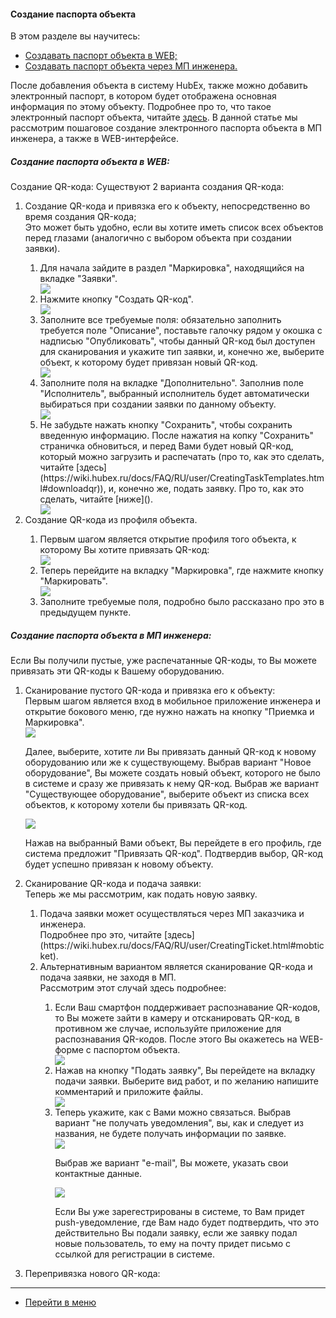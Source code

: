 #### Создание паспорта объекта
В этом разделе вы научитесь:
<html>
  <meta charset="utf-8">
  <title>Быстрый переход внутри документа</title>
 <ul>
       <li><a href="#pasweb">Создавать паспорт объекта в  WEB;</a></li>
       <li><a href="#pasmob">Создавать паспорт объекта через МП инженера.</a></li>
 </ul>
</html>

После добавления объекта в систему HubEx, также можно добавить электронный паспорт, в котором будет отображена основная информация по этому объекту. Подробнее про то, что такое электронный паспорт объекта, читайте [здесь](https://wiki.hubex.ru/docs/FAQ/RU/user/CreatingTaskTemplates.html#passport).
В данной статье мы рассмотрим пошаговое создание электронного паспорта объекта в МП инженера, а также в WEB-интерфейсе.
<html>
<body>

<h5 id="pasweb">Создание паспорта объекта в WEB:</h5>
Создание QR-кода:
Существуют 2 варианта создания QR-кода:
<ol>
<li> Создание QR-кода и привязка его к объекту, непосредственно во время создания QR-кода;</li>
Это может быть удобно, если вы хотите иметь список всех объектов перед глазами (аналогично с выбором объекта при создании заявки).
<ol>
<li>Для начала зайдите в раздел "Маркировка", находящийся на вкладке "Заявки".</li>

<img src="/attachments/images/FAQ/USER/HowToMakePassport/htmp1.png"/>

<li>Нажмите кнопку "Создать QR-код".</li>

<img src="/attachments/images/FAQ/USER/HowToMakePassport/htmp2.png"/>

<li>Заполните все требуемые поля: обязательно заполнить требуется поле "Описание", поставьте галочку рядом у окошка с надписью "Опубликовать", чтобы данный QR-код был доступен для сканирования и укажите тип заявки, и, конечно же, выберите объект, к которому будет привязан новый QR-код.</li>

<img src="/attachments/images/FAQ/USER/HowToMakePassport/htmp3.png"/>

<li>Заполните поля на вкладке "Дополнительно". Заполнив поле "Исполнитель", выбранный исполнитель будет автоматически выбираться при создании заявки по данному объекту.</li>

<img src="/attachments/images/FAQ/USER/HowToMakePassport/htmp4.png"/>

<li>Не забудьте нажать кнопку "Сохранить", чтобы сохранить введенную информацию. После нажатия на копку "Сохранить" страничка обновиться, и перед Вами будет новый QR-код, который можно загрузить и распечатать (про то, как это сделать, читайте [здесь](https://wiki.hubex.ru/docs/FAQ/RU/user/CreatingTaskTemplates.html#downloadqr)), и, конечно же, подать заявку. Про то, как это сделать, читайте [ниже]().</li>

<img src="/attachments/images/FAQ/USER/HowToMakePassport/htmp5.png"/>

</ol>
<li> Создание QR-кода из профиля объекта.</li>
<ol>
<li> Первым шагом является открытие профиля того объекта, к которому Вы хотите привязать QR-код:</li>

<img src="/attachments/images/FAQ/USER/HowToMakePassport/htmp6.png"/>

<li> Теперь перейдите на вкладку "Маркировка", где нажмите кнопку "Маркировать".</li>

<img src="/attachments/images/FAQ/USER/HowToMakePassport/htmp7.png"/>

<li> Заполните требуемые поля, подробно было рассказано про это в предыдущем пункте.</li>

</ol>
</ol>
<h5 id="pasmob">Создание паспорта объекта в МП инженера:</h5>
Если Вы получили пустые, уже распечатанные QR-коды, то Вы можете привязать эти QR-коды к Вашему оборудованию.
<ol type="1">
<li> Сканирование пустого QR-кода и привязка его к объекту:</li>
Первым шагом является вход в мобильное приложение инженера и открытие бокового меню, где нужно нажать на кнопку "Приемка и Маркировка".

<div>
  <img  style="margin: 0 auto; display: block; max-width: 100%;" src="/attachments/images/FAQ/USER/HowToMakePassport/htmp8.jpg" />
</div>

Далее, выберите, хотите ли Вы привязать данный QR-код к новому оборудованию или же к существующему. Выбрав вариант "Новое оборудование", Вы можете создать новый объект, которого не было в системе и сразу же привязать к нему QR-код. Выбрав же вариант "Существующее оборудование", выберите объект из списка всех объектов, к которому хотели бы привязать QR-код.

<div>
  <img  style="margin: 0 auto; display: block; max-width: 100%;" src="/attachments/images/FAQ/USER/HowToMakePassport/htmp9.jpg" />
</div>

Нажав на выбранный Вами объект, Вы перейдете в его профиль, где система предложит "Привязать QR-код". Подтвердив выбор, QR-код будет успешно привязан к новому объекту.

<li> Сканирование QR-кода и подача заявки:</li>
Теперь же мы рассмотрим, как подать новую заявку.
<ol>
<li>Подача заявки может осуществляться через МП заказчика и инженера. </li>
Подробнее про это, читайте [здесь](https://wiki.hubex.ru/docs/FAQ/RU/user/CreatingTicket.html#mobticket).
<li> Альтернативным вариантом является сканирование QR-кода и подача заявки, не заходя в МП.</li>
Рассмотрим этот случай здесь подробнее:
<ol>
<li> Если Ваш смартфон поддерживает распознавание QR-кодов, то Вы можете зайти в камеру и отсканировать QR-код, в противном же случае, используйте приложение для распознавания QR-кодов. После этого Вы окажетесь на WEB-форме с паспортом объекта.</li>

<div>
  <img  style="margin: 0 auto; display: block; max-width: 100%;" src="/attachments/images/FAQ/USER/HowToMakePassport/htmp10.jpg" />
</div>

<li> Нажав на кнопку "Подать заявку", Вы перейдете на вкладку подачи заявки. Выберите вид работ, и по желанию напишите комментарий и приложите файлы.</li>

<div>
  <img  style="margin: 0 auto; display: block; max-width: 100%;" src="/attachments/images/FAQ/USER/HowToMakePassport/htmp11.jpg" />
</div>

<li> Теперь укажите, как с Вами можно связаться. Выбрав вариант "не получать уведомления", вы, как и следует из названия, не будете получать информации по заявке.

<div>
  <img  style="margin: 0 auto; display: block; max-width: 100%;" src="/attachments/images/FAQ/USER/HowToMakePassport/htmp12.jpg" />
</div>

Выбрав же вариант "e-mail", Вы можете, указать свои контактные данные.

<div>
  <img  style="margin: 0 auto; display: block; max-width: 100%;" src="/attachments/images/FAQ/USER/HowToMakePassport/htmp13.jpg" />
</div>

Если Вы уже зарегестрированы в системе, то Вам придет push-уведомление, где Вам надо будет подтвердить, что это действительно Вы подали заявку, если же заявку подал новые пользователь, то ему на почту придет письмо с ссылкой для регистрации в системе.</li>

</ol>

</ol>

<li> Перепривязка нового QR-кода:</li>


</ol>
</body>
</html>



___
- [Перейти в меню](http://wiki.hubex.ru)
